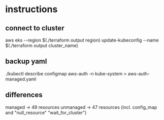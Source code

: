 # instructions
## connect to cluster
aws eks --region $(./terraform output region) update-kubeconfig  --name $(./terraform output cluster_name)

## backup yaml
./kubectl describe configmap aws-auth -n kube-system > aws-auth-managed.yaml

## differences
managed -> 49 resources
unmanaged -> 47 resources (incl. config_map and "null_resource" "wait_for_cluster")
